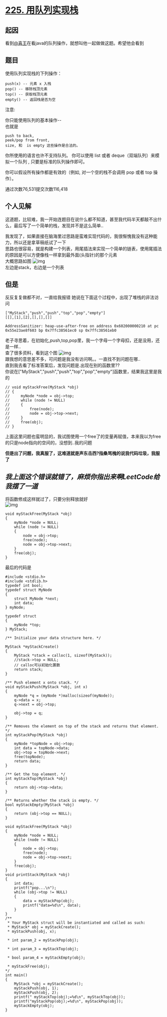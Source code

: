 # [225. 用队列实现栈](https://leetcode-cn.com/problems/implement-stack-using-queues)
## 起因
看到[@喜王](https://github.com/XvX-sortie)在看java的队列操作，就想叫他一起做做这题。希望他会看到
## 题目
使用队列实现栈的下列操作：
```
push(x) -- 元素 x 入栈
pop() -- 移除栈顶元素
top() -- 获取栈顶元素
empty() -- 返回栈是否为空
```
注意:

你只能使用队列的基本操作--   
也就是   
```
push to back,   
peek/pop from front,   
size, 和  is empty 这些操作是合法的。
```
你所使用的语言也许不支持队列。 你可以使用 list 或者 deque（双端队列）来模拟一个队列 , 只要是标准的队列操作即可。

你可以假设所有操作都是有效的（例如, 对一个空的栈不会调用 pop 或者 top 操作）。

通过次数76,531提交次数116,418

## 个人见解
这道题，比较难，我一开始连题目在说什么都不知道，甚至我代码半天都敲不出什么，最后写了一个简单的栈，发现并不是这么简单..

我发现了，如果直接在脑海里过思路是蛮难实现代码的，我很惭愧我没有这种能力，所以还是拿草稿纸试了一下  
思路也很容易，就是构建一个列表，用尾插法来实现一个简单的链表，使用尾插法的原因是可以方便像栈一样拿到最外面(头指针)的那个元素   
大概思路如图
![img](img/2.png)  
左边是stack，右边是一个列表  

## 但是
反反复复做都不对，一直给我报错
她说在下面这个过程中，出现了堆栈的非法访问  
```
["MyStack","push","push","top","pop","empty"]
[[],[1],[2],[],[],[]]
```
```
AddressSanitizer: heap-use-after-free on address 0x602000000210 at pc 0x55e23ae8f603 bp 0x7ffc38561ec0 sp 0x7ffc38561eb0
```
老子寻思着，在初始化,push,top,pop里，我一个字母一个字母扣，还是没用，还是一样..  
查了很多资料，看到这个图
![img](img/1.png)  
跟我想的意思差不多，可问题是我没有访问啊。。一直找不到问题在哪..  
直到我去看了标准答案后，发现问题是.出现在别的函数里??  
你说在["MyStack","push","push","top","pop","empty"]函数里，结果我这里是我的
```
// void myStackFree(MyStack *obj)
// {
//     myNode *node = obj->top;
//     while (node != NULL)
//     {
//         free(node);
//         node = obj->top->next;
//     }
//     free(obj);
// }
```
上面这里问题也蛮明显的，我试图使用一个free了的变量再赋值，本来我以为free的只是node指向的空间的，没想到..我的问题  

__但是出了问题，我真服了，这难道就是声东击西?指桑骂槐的说我代码垃圾，我服了__  

## _我上面这个错误就错了，麻烦你指出来啊LeetCode给我摆了一道_  

将函数修成这样就过了，只要分别释放就好  
![img](img/c.png)
```
void myStackFree(MyStack *obj)
{
    myNode *node = NULL;
    while (node != NULL)
    {
        node = obj->top;
        free(node);
        node = obj->top->next;
    }
    free(obj);
}
```
最后的代码是
```
#include <stdio.h>
#include <stdlib.h>
typedef int bool;
typedef struct MyNode
{
    struct MyNode *next;
    int data;
} myNode;

typedef struct
{
    myNode *top;
} MyStack;

/** Initialize your data structure here. */

MyStack *myStackCreate()
{
    MyStack *stack = calloc(1, sizeof(MyStack));
    //stack->top = NULL;
    // calloc可以初始化置数
    return stack;
}

/** Push element x onto stack. */
void myStackPush(MyStack *obj, int x)
{
    myNode *q = (myNode *)malloc(sizeof(myNode));
    q->data = x;
    q->next = obj->top;

    obj->top = q;
}

/** Removes the element on top of the stack and returns that element. */
int myStackPop(MyStack *obj)
{
    myNode *topNode = obj->top;
    int data = topNode->data;
    obj->top = topNode->next;
    free(topNode);
    return data;
}

/** Get the top element. */
int myStackTop(MyStack *obj)
{
    return obj->top->data;
}

/** Returns whether the stack is empty. */
bool myStackEmpty(MyStack *obj)
{
    return (obj->top == NULL);
}

void myStackFree(MyStack *obj)
{
    myNode *node = NULL;
    while (node != NULL)
    {
        node = obj->top;
        free(node);
        node = obj->top->next;
    }
    free(obj);
}
void printStack(MyStack *obj)
{
    int data;
    printf("pop...\n");
    while (obj->top != NULL)
    {
        data = myStackPop(obj);
        printf("data=%d\n", data);
    }
}
/**
 * Your MyStack struct will be instantiated and called as such:
 * MyStack* obj = myStackCreate();
 * myStackPush(obj, x);
 
 * int param_2 = myStackPop(obj);
 
 * int param_3 = myStackTop(obj);
 
 * bool param_4 = myStackEmpty(obj);
 
 * myStackFree(obj);
*/
int main()
{
    MyStack *obj = myStackCreate();
    myStackPush(obj, 1);
    myStackPush(obj, 2);
    printf(" myStackTop(obj);=%d\n", myStackTop(obj));
    printf("myStackPop(obj);=%d\n", myStackPop(obj));
    myStackEmpty(obj);
}
```